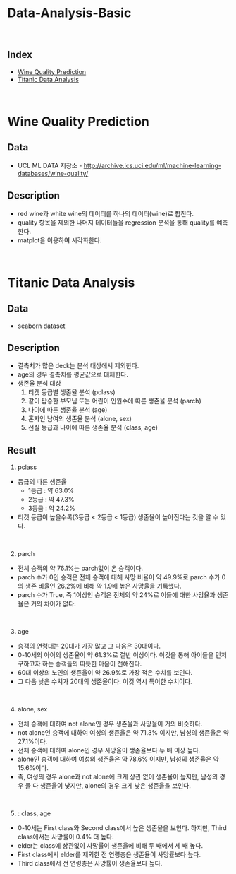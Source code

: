 # Data-Analysis-Basic
<br>

## Index
- [Wine Quality Prediction](#Wine-Quality-Prediction)
- [Titanic Data Analysis](#Titanic-Data-Analysis)
<br>

# Wine Quality Prediction

## Data
- UCL ML DATA 저장소 - http://archive.ics.uci.edu/ml/machine-learning-databases/wine-quality/
## Description
- red wine과 white wine의 데이터를 하나의 데이터(wine)로 합친다.
- quality 항목을 제외한 나머지 데이터들을 regression 분석을 통해 quality를 예측한다.
- matplot을 이용하여 시각화한다.
<br>

# Titanic Data Analysis

## Data
- seaborn dataset
## Description
- 결측치가 많은 deck는 분석 대상에서 제외한다.
- age의 경우 결측치를 평균값으로 대체한다.
- 생존율 분석 대상
  1. 티켓 등급별 생존율 분석 (pclass)
  2. 같이 탑승한 부모님 또는 어린이 인원수에 따른 생존율 분석 (parch)
  3. 나이에 따른 생존율 분석 (age)
  4. 혼자인 남여의 생존율 분석 (alone, sex)
  5. 선실 등급과 나이에 따른 생존율 분석 (class, age)

## Result
1. pclass
  - 등급의 따른 생존율
    -  1등급 : 약 63.0%
    -  2등급 : 약 47.3%
    -  3등급 : 약 24.2%
  -  티켓 등급이 높을수록(3등급 < 2등급 < 1등급) 생존율이 높아진다는 것을 알 수 있다. 
<br>

2. parch
  - 전체 승객의 약 76.1%는 parch없이 온 승객이다.
  - parch 수가 0인 승객은 전체 승객에 대해 사망 비율이 약 49.9%로 parch 수가 0의 생존 비율인 26.2%에 비해 약 1.9배 높은 사망율을 기록했다.
  - parch 수가 True, 즉 1이상인 승객은 전체의 약 24%로 이들에 대한 사망율과 생존율은 거의 차이가 없다.
<br>

3. age
  - 승객의 연령대는 20대가 가장 많고 그 다음은 30대이다.
  - 0-10세의 아이의 생존율이 약 61.3%로 절반 이상이다. 이것을 통해 아이들을 먼저 구하고자 하는 승객들의 따듯한 마음이 전해진다.
  - 60대 이상의 노인의 생존율이 약 26.9%로 가장 적은 수치를 보인다.
  - 그 다음 낮은 수치가 20대의 생존율이다. 이것 역시 특이한 수치이다.
<br>

4. alone, sex
  - 전체 승객에 대하여 not alone인 경우 생존율과 사망율이 거의 비슷하다.
  - not alone인 승객에 대하여 여성의 생존율은 약 71.3% 이지만, 남성의 생존율은 약 27.1%이다.
  - 전체 승객에 대하여 alone인 경우 사망율이 생존율보다 두 배 이상 높다.
  - alone인 승객에 대하여 여성의 생존율은 약 78.6% 이지만, 남성의 생존율은 약 15.6%이다.
  - 즉, 여성의 경우 alone과 not alone에 크게 상관 없이 생존율이 높지만, 남성의 경우 둘 다 생존율이 낮지만, alone의 경우 크게 낮은 생존율을 보인다.
<br>

5. : class, age
  - 0-10세는 First class와 Second class에서 높은 생존율을 보인다. 하지만, Third class에서는 사망률이 0.4% 더 높다.
  - elder는 class에 상관없이 사망률이 생존율에 비해 두 배에서 세 배 높다.
  - First class에서 elder를 제외한 전 연령층은 생존율이 사망률보다 높다.
  - Third class에서 전 연령층은 사망률이 생존율보다 높다.
